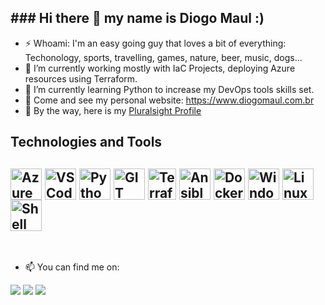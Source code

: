 <h2> ### Hi there 👋 my name is Diogo Maul :) </h2>

- ⚡ Whoami: I'm an easy going guy that loves a bit of everything: Techonology, sports, travelling, games, nature, beer, music, dogs... 
- 🔭 I’m currently working mostly with IaC Projects, deploying Azure resources using Terraform.
- 🌱 I’m currently learning Python to increase my DevOps tools skills set. 
- 💬 Come and see my personal website: https://www.diogomaul.com.br
- 🤔 By the way, here is my <a href="https://app.pluralsight.com/profile/diogo-maul-72" target="_blank" rel="noopener noreferrer">Pluralsight Profile</a> 
<div style="display: inline_block">
   <h2  > Technologies and Tools  <h2>
      <img align="center" alt="Azure" height="50" width="50" src="https://cdn.jsdelivr.net/gh/devicons/devicon/icons/azure/azure-original.svg">
      <img align="center" alt="VSCode" height="50" width="50" src="https://cdn.jsdelivr.net/gh/devicons/devicon/icons/vscode/vscode-original.svg">
      <img align="center" alt="Python" height="50" width="50" src="https://cdn.jsdelivr.net/gh/devicons/devicon/icons/python/python-original.svg">
      <img align="center" alt="GIT" height="50" width="50" src="https://cdn.jsdelivr.net/gh/devicons/devicon/icons/git/git-original.svg">
      <img align="center" alt="Terraform" height="50" width="45" src="https://cdn.jsdelivr.net/gh/devicons/devicon/icons/terraform/terraform-original.svg">
      <img align="center" alt="Ansible" height="50" width="50" src="https://cdn.jsdelivr.net/gh/devicons/devicon/icons/ansible/ansible-original.svg">
      <img align="center" alt="Docker" height="50" width="50" src="https://cdn.jsdelivr.net/gh/devicons/devicon/icons/docker/docker-original-wordmark.svg">
      <img align="center" alt="Windows" height="50" width="50" src="https://cdn.jsdelivr.net/gh/devicons/devicon/icons/windows8/windows8-original.svg">
      <img align="center" alt="Linux Ubuntu" height="50" width="50" src="https://cdn.jsdelivr.net/gh/devicons/devicon/icons/ubuntu/ubuntu-plain.svg">
      <img align="center" alt="Shell" height="50" width="50" src="https://cdn.jsdelivr.net/gh/devicons/devicon/icons/bash/bash-original.svg">
           

</div>
      
<br>
 
</div>
      
- 📫 You can find me on:
   
<a href="https://www.linkedin.com/in/diogomaul/" target="_blank" rel="noopener noreferrer"><img src="https://img.shields.io/badge/-LinkedIn-%230077B5?style=for-the-badge&logo=linkedin&logoColor=white" target="_blank"></a> 
<a href="https://twitter.com/diogomaul" target="_blank" rel="noopener noreferrer"><img src="https://img.shields.io/badge/Twitter-1DA1F2?style=for-the-badge&logo=twitter&logoColor=white" target="_blank"></a> 
<a href="https://instagram.com/diogomaul" target="_blank" rel="noopener noreferrer"><img src="https://img.shields.io/badge/Instagram-E4405F?style=for-the-badge&logo=instagram&logoColor=white" target="_blank"></a> 
  
      
<!--
![Snake animation](https://github.com/codethi/codethi/blob/output/github-contribution-grid-snake.svg)
      
- 👯 I’m looking to collaborate on ...
- 🤔 I’m looking for help with ...
- 💬 Ask me about ...
- -->

